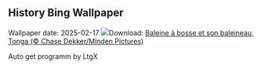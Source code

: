 ## History Bing Wallpaper
Wallpaper date: 2025-02-17
![](https://www.bing.com/th?id=OHR.HumpbackMother_FR-CA7899995357_UHD.jpg&w=1000)Download: [Baleine à bosse et son baleineau, Tonga (© Chase Dekker/Minden Pictures)](https://www.bing.com/th?id=OHR.HumpbackMother_FR-CA7899995357_UHD.jpg)

Auto get programm by LtgX
